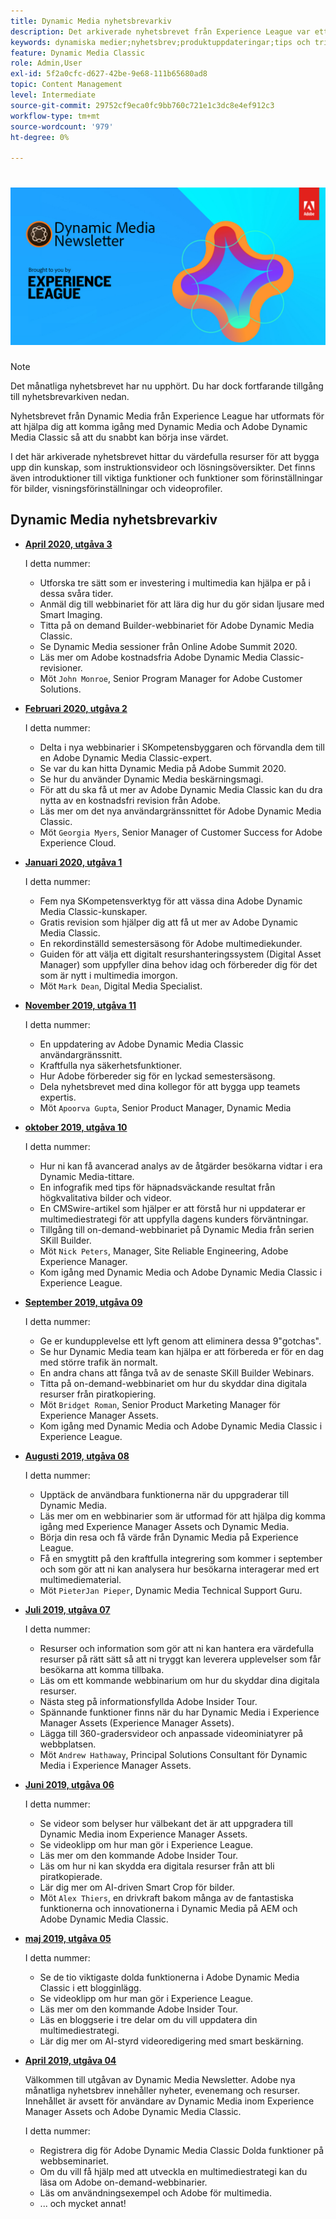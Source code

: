 ```yaml
---
title: Dynamic Media nyhetsbrevarkiv
description: Det arkiverade nyhetsbrevet från Experience League var ett månatligt nyhetsbrev som utformats för att hjälpa dig att komma igång med Dynamic Media i AEM och Dynamic Media Classic.
keywords: dynamiska medier;nyhetsbrev;produktuppdateringar;tips och tricks;event;customer success;blog;blogs;images;videor;features;capabilities
feature: Dynamic Media Classic
role: Admin,User
exl-id: 5f2a0cfc-d627-42be-9e68-111b65680ad8
topic: Content Management
level: Intermediate
source-git-commit: 29752cf9eca0fc9bb760c721e1c3dc8e4ef912c3
workflow-type: tm+mt
source-wordcount: '979'
ht-degree: 0%

---
```



# ![Dynamic Media Newsletter logo](/help/using/assets/dynamic-media-newsletter-logo.png)

>[!NOTE]
>
>Det månatliga nyhetsbrevet har nu upphört. Du har dock fortfarande tillgång till nyhetsbrevarkiven nedan.

Nyhetsbrevet från Dynamic Media från Experience League har utformats för att hjälpa dig att komma igång med Dynamic Media och Adobe Dynamic Media Classic så att du snabbt kan börja inse värdet.

I det här arkiverade nyhetsbrevet hittar du värdefulla resurser för att bygga upp din kunskap, som instruktionsvideor och lösningsöversikter. Det finns även introduktioner till viktiga funktioner och funktioner som förinställningar för bilder, visningsförinställningar och videoprofiler.

<!-- microsite demo page https://experienceleague.adobe.com/tools/dynamic-media-demo/index.html -->

<!-- ## Get inspired. Stay informed.

[Sign up](https://www.adobe.com/subscription/dynamic-media-newsletter.html) to receive the Dynamic Media newsletter on a monthly basis in your inbox. -->

## Dynamic Media nyhetsbrevarkiv

<!-- * **[May 2020, Issue 4](https://expleague.azureedge.net/assets/aem/Experience-Insider-vol.31.html)**

    In this issue:

    * What business continuity means in uncertain times.
    * Key takeaways from the first all-digital Adobe Summit.
    * Must-watch Experience Manager breakout sessions.
    * Summit customer spotlight: Under Armour.
    * Never miss an Experience Insider webinar.
    * Public sector spotlight: The urgent need for digital enrollment.
    * Look what's new in Experience Manager Innovation.
    * Build your Experience Manager skills *live* with the Adobe pros.
    * Connect with the Adobe Experience Manager Community.
    * Fast-track your Adobe expertise with Adobe Experience League. -->

* **[April 2020, utgåva 3](https://experienceleague.adobe.com/tools/dynamic-media-demo/newsletter/Dynamic_Media_Newsletter_04_2020_April.html)**

  I detta nummer:

   * Utforska tre sätt som er investering i multimedia kan hjälpa er på i dessa svåra tider.
   * Anmäl dig till webbinariet för att lära dig hur du gör sidan ljusare med Smart Imaging.
   * Titta på on demand Builder-webbinariet för Adobe Dynamic Media Classic.
   * Se Dynamic Media sessioner från Online Adobe Summit 2020.
   * Läs mer om Adobe kostnadsfria Adobe Dynamic Media Classic-revisioner.
   * Möt `John Monroe`, Senior Program Manager for Adobe Customer Solutions.

* **[Februari 2020, utgåva 2](https://experienceleague.adobe.com/tools/dynamic-media-demo/newsletter/Dynamic_Media_Newsletter_02_2020_Feb.html)**

  I detta nummer:

   * Delta i nya webbinarier i SKompetensbyggaren och förvandla dem till en Adobe Dynamic Media Classic-expert.
   * Se var du kan hitta Dynamic Media på Adobe Summit 2020.
   * Se hur du använder Dynamic Media beskärningsmagi.
   * För att du ska få ut mer av Adobe Dynamic Media Classic kan du dra nytta av en kostnadsfri revision från Adobe.
   * Läs mer om det nya användargränssnittet för Adobe Dynamic Media Classic.
   * Möt `Georgia Myers`, Senior Manager of Customer Success for Adobe Experience Cloud.

* **[Januari 2020, utgåva 1](https://experienceleague.adobe.com/tools/dynamic-media-demo/newsletter/Dynamic_Media_Newsletter_01_2020_Jan.html)**

  I detta nummer:

   * Fem nya SKompetensverktyg för att vässa dina Adobe Dynamic Media Classic-kunskaper.
   * Gratis revision som hjälper dig att få ut mer av Adobe Dynamic Media Classic.
   * En rekordinställd semestersäsong för Adobe multimediekunder.
   * Guiden för att välja ett digitalt resurshanteringssystem (Digital Asset Manager) som uppfyller dina behov idag och förbereder dig för det som är nytt i multimedia imorgon.
   * Möt `Mark Dean`, Digital Media Specialist.

* **[November 2019, utgåva 11](https://experienceleague.adobe.com/tools/dynamic-media-demo/newsletter/Dynamic_Media_Newsletter_11_2019_Nov.html)**

  I detta nummer:

   * En uppdatering av Adobe Dynamic Media Classic användargränssnitt.
   * Kraftfulla nya säkerhetsfunktioner.
   * Hur Adobe förbereder sig för en lyckad semestersäsong.
   * Dela nyhetsbrevet med dina kollegor för att bygga upp teamets expertis.
   * Möt `Apoorva Gupta`, Senior Product Manager, Dynamic Media

* **[oktober 2019, utgåva 10](https://experienceleague.adobe.com/tools/dynamic-media-demo/newsletter/Dynamic_Media_Newsletter_10_2019_Oct.html)**

  I detta nummer:

   * Hur ni kan få avancerad analys av de åtgärder besökarna vidtar i era Dynamic Media-tittare.
   * En infografik med tips för häpnadsväckande resultat från högkvalitativa bilder och videor.
   * En CMSwire-artikel som hjälper er att förstå hur ni uppdaterar er multimediestrategi för att uppfylla dagens kunders förväntningar.
   * Tillgång till on-demand-webbinariet på Dynamic Media från serien SKill Builder.
   * Möt `Nick Peters`, Manager, Site Reliable Engineering, Adobe Experience Manager.
   * Kom igång med Dynamic Media och Adobe Dynamic Media Classic i Experience League.

* **[September 2019, utgåva 09](https://experienceleague.adobe.com/tools/dynamic-media-demo/newsletter/Dynamic_Media_Newsletter_09_2019_Sept.html)**

  I detta nummer:

   * Ge er kundupplevelse ett lyft genom att eliminera dessa 9&quot;gotchas&quot;.
   * Se hur Dynamic Media team kan hjälpa er att förbereda er för en dag med större trafik än normalt.
   * En andra chans att fånga två av de senaste SKill Builder Webinars.
   * Titta på on-demand-webbinariet om hur du skyddar dina digitala resurser från piratkopiering.
   * Möt `Bridget Roman`, Senior Product Marketing Manager för Experience Manager Assets.
   * Kom igång med Dynamic Media och Adobe Dynamic Media Classic i Experience League.

* **[Augusti 2019, utgåva 08](https://experienceleague.adobe.com/tools/dynamic-media-demo/newsletter/Dynamic_Media_Newsletter_08_2019_Aug.html)**

  I detta nummer:

   * Upptäck de användbara funktionerna när du uppgraderar till Dynamic Media.
   * Läs mer om en webbinarier som är utformad för att hjälpa dig komma igång med Experience Manager Assets och Dynamic Media.
   * Börja din resa och få värde från Dynamic Media på Experience League.
   * Få en smygtitt på den kraftfulla integrering som kommer i september och som gör att ni kan analysera hur besökarna interagerar med ert multimediematerial.
   * Möt `PieterJan Pieper`, Dynamic Media Technical Support Guru.

* **[Juli 2019, utgåva 07](https://experienceleague.adobe.com/tools/dynamic-media-demo/newsletter/Dynamic_Media_Newsletter_07_2019_July.html)**

  I detta nummer:

   * Resurser och information som gör att ni kan hantera era värdefulla resurser på rätt sätt så att ni tryggt kan leverera upplevelser som får besökarna att komma tillbaka.
   * Läs om ett kommande webbinarium om hur du skyddar dina digitala resurser.
   * Nästa steg på informationsfyllda Adobe Insider Tour.
   * Spännande funktioner finns när du har Dynamic Media i Experience Manager Assets (Experience Manager Assets).
   * Lägga till 360-gradersvideor och anpassade videominiatyrer på webbplatsen.
   * Möt `Andrew Hathaway`, Principal Solutions Consultant för Dynamic Media i Experience Manager Assets.

* **[Juni 2019, utgåva 06](https://experienceleague.adobe.com/tools/dynamic-media-demo/newsletter/Dynamic_Media_Newsletter_06_2019_June.html)**

  I detta nummer:

   * Se videor som belyser hur välbekant det är att uppgradera till Dynamic Media inom Experience Manager Assets.
   * Se videoklipp om hur man gör i Experience League.
   * Läs mer om den kommande Adobe Insider Tour.
   * Läs om hur ni kan skydda era digitala resurser från att bli piratkopierade.
   * Lär dig mer om AI-driven Smart Crop för bilder.
   * Möt `Alex Thiers`, en drivkraft bakom många av de fantastiska funktionerna och innovationerna i Dynamic Media på AEM och Adobe Dynamic Media Classic.

* **[maj 2019, utgåva 05](https://experienceleague.adobe.com/tools/dynamic-media-demo/newsletter/Dynamic_Media_Newsletter_05_2019_May.html)**

  I detta nummer:

   * Se de tio viktigaste dolda funktionerna i Adobe Dynamic Media Classic i ett blogginlägg.
   * Se videoklipp om hur man gör i Experience League.
   * Läs mer om den kommande Adobe Insider Tour.
   * Läs en bloggserie i tre delar om du vill uppdatera din multimediestrategi.
   * Lär dig mer om AI-styrd videoredigering med smart beskärning.

* **[April 2019, utgåva 04](https://experienceleague.adobe.com/tools/dynamic-media-demo/newsletter/Dynamic_Media_Newsletter_04_2019_April.html)**

  Välkommen till utgåvan av Dynamic Media Newsletter. Adobe nya månatliga nyhetsbrev innehåller nyheter, evenemang och resurser. Innehållet är avsett för användare av Dynamic Media inom Experience Manager Assets och Adobe Dynamic Media Classic.

  I detta nummer:

   * Registrera dig för Adobe Dynamic Media Classic Dolda funktioner på webbseminariet.
   * Om du vill få hjälp med att utveckla en multimediestrategi kan du läsa om Adobe on-demand-webbinarier.
   * Läs om användningsexempel och Adobe för multimedia.
   * ... och mycket annat!

